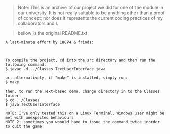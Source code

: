 > Note: This is an archive of our project we did for one of the module in our university. It is not really suitable to be anything other than a proof of concept; nor does it represents the current coding practices of my collaborators and I. 

> bellow is the original README.txt

```
A last-minute effort by 18874 & frinds:



To compile the project, cd into the src directory and then run the following command:
$ javac -d ../Classes TextUserInterface.java

or, alternatively, if "make" is installed, simply run:
$ make 

then, to run the Text-based demo, change directory in to the Classes folder:
$ cd ../Classes
$ java TextUserInterface

NOTE: I've only tested this on a Linux Terminal, Windows user might be met with unexpected behaviours
NOTE 2: sometimes you woould have to issue the command twice inorder to quit the game

```
